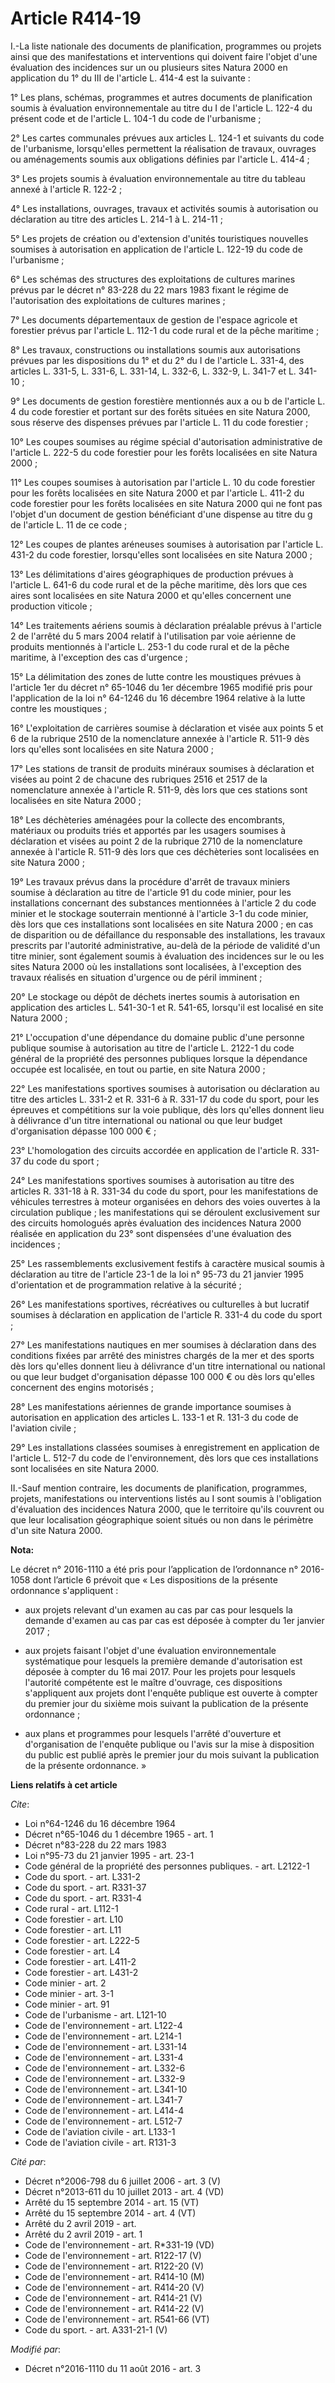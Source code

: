 # Article R414-19

I.-La liste nationale des documents de planification, programmes ou projets ainsi que des manifestations et interventions qui
doivent faire l'objet d'une évaluation des incidences sur un ou plusieurs sites Natura 2000 en application du 1° du III de
l'article L. 414-4 est la suivante : 

1° Les plans, schémas, programmes et autres documents de planification soumis à évaluation environnementale au titre du I de
l'article L. 122-4 du présent code et de l'article L. 104-1 du code de l'urbanisme ; 

2° Les cartes communales prévues aux articles L. 124-1 et suivants du code de l'urbanisme, lorsqu'elles permettent la
réalisation de travaux, ouvrages ou aménagements soumis aux obligations définies par l'article L. 414-4 ; 

3° Les projets soumis à évaluation environnementale au titre du tableau annexé à l'article R. 122-2 ; 

4° Les installations, ouvrages, travaux et activités soumis à autorisation ou déclaration au titre des articles L. 214-1 à L.
214-11 ; 

5° Les projets de création ou d'extension d'unités touristiques nouvelles soumises à autorisation en application de l'article
L. 122-19 du code de l'urbanisme ; 

6° Les schémas des structures des exploitations de cultures marines prévus par le décret n° 83-228 du 22 mars 1983 fixant le
régime de l'autorisation des exploitations de cultures marines ; 

7° Les documents départementaux de gestion de l'espace agricole et forestier prévus par l'article L. 112-1 du code rural et
de la pêche maritime ; 

8° Les travaux, constructions ou installations soumis aux autorisations prévues par les dispositions du 1° et du 2° du I de
l'article L. 331-4, des articles L. 331-5, L. 331-6, L. 331-14, L. 332-6, L. 332-9, L. 341-7 et L. 341-10 ; 

9° Les documents de gestion forestière mentionnés aux a ou b de l'article L. 4 du code forestier et portant sur des forêts
situées en site Natura 2000, sous réserve des dispenses prévues par l'article L. 11 du code forestier ; 

10° Les coupes soumises au régime spécial d'autorisation administrative de l'article L. 222-5 du code forestier pour les
forêts localisées en site Natura 2000 ; 

11° Les coupes soumises à autorisation par l'article L. 10 du code forestier pour les forêts localisées en site Natura 2000
et par l'article L. 411-2 du code forestier pour les forêts localisées en site Natura 2000 qui ne font pas l'objet d'un
document de gestion bénéficiant d'une dispense au titre du g de l'article L. 11 de ce code ; 

12° Les coupes de plantes aréneuses soumises à autorisation par l'article L. 431-2 du code forestier, lorsqu'elles sont
localisées en site Natura 2000 ; 

13° Les délimitations d'aires géographiques de production prévues à l'article L. 641-6 du code rural et de la pêche maritime,
dès lors que ces aires sont localisées en site Natura 2000 et qu'elles concernent une production viticole ; 

14° Les traitements aériens soumis à déclaration préalable prévus à l'article 2 de l'arrêté du 5 mars 2004 relatif à
l'utilisation par voie aérienne de produits mentionnés à l'article L. 253-1 du code rural et de la pêche maritime, à
l'exception des cas d'urgence ; 

15° La délimitation des zones de lutte contre les moustiques prévues à l'article 1er du décret n° 65-1046 du 1er décembre
1965 modifié pris pour l'application de la loi n° 64-1246 du 16 décembre 1964 relative à la lutte contre les moustiques ; 

16° L'exploitation de carrières soumise à déclaration et visée aux points 5 et 6 de la rubrique 2510 de la nomenclature
annexée à l'article R. 511-9 dès lors qu'elles sont localisées en site Natura 2000 ; 

17° Les stations de transit de produits minéraux soumises à déclaration et visées au point 2 de chacune des rubriques 2516 et
2517 de la nomenclature annexée à l'article R. 511-9, dès lors que ces stations sont localisées en site Natura 2000 ; 

18° Les déchèteries aménagées pour la collecte des encombrants, matériaux ou produits triés et apportés par les usagers
soumises à déclaration et visées au point 2 de la rubrique 2710 de la nomenclature annexée à l'article R. 511-9 dès lors que
ces déchèteries sont localisées en site Natura 2000 ; 

19° Les travaux prévus dans la procédure d'arrêt de travaux miniers soumise à déclaration au titre de l'article 91 du code
minier, pour les installations concernant des substances mentionnées à l'article 2 du code minier et le stockage souterrain
mentionné à l'article 3-1 du code minier, dès lors que ces installations sont localisées en site Natura 2000 ; en cas de
disparition ou de défaillance du responsable des installations, les travaux prescrits par l'autorité administrative, au-delà
de la période de validité d'un titre minier, sont également soumis à évaluation des incidences sur le ou les sites Natura
2000 où les installations sont localisées, à l'exception des travaux réalisés en situation d'urgence ou de péril imminent ; 

20° Le stockage ou dépôt de déchets inertes soumis à autorisation en application des articles L. 541-30-1 et R. 541-65,
lorsqu'il est localisé en site Natura 2000 ; 

21° L'occupation d'une dépendance du domaine public d'une personne publique soumise à autorisation au titre de l'article L.
2122-1 du code général de la propriété des personnes publiques lorsque la dépendance occupée est localisée, en tout ou
partie, en site Natura 2000 ; 

22° Les manifestations sportives soumises à autorisation ou déclaration au titre des articles L. 331-2 et R. 331-6 à R.
331-17 du code du sport, pour les épreuves et compétitions sur la voie publique, dès lors qu'elles donnent lieu à délivrance
d'un titre international ou national ou que leur budget d'organisation dépasse 100 000 € ; 

23° L'homologation des circuits accordée en application de l'article R. 331-37 du code du sport ; 

24° Les manifestations sportives soumises à autorisation au titre des articles R. 331-18 à R. 331-34 du code du sport, pour
les manifestations de véhicules terrestres à moteur organisées en dehors des voies ouvertes à la circulation publique ; les
manifestations qui se déroulent exclusivement sur des circuits homologués après évaluation des incidences Natura 2000
réalisée en application du 23° sont dispensées d'une évaluation des incidences ; 

25° Les rassemblements exclusivement festifs à caractère musical soumis à déclaration au titre de l'article 23-1 de la loi n°
95-73 du 21 janvier 1995 d'orientation et de programmation relative à la sécurité ; 

26° Les manifestations sportives, récréatives ou culturelles à but lucratif soumises à déclaration en application de
l'article R. 331-4 du code du sport ; 

27° Les manifestations nautiques en mer soumises à déclaration dans des conditions fixées par arrêté des ministres chargés de
la mer et des sports dès lors qu'elles donnent lieu à délivrance d'un titre international ou national ou que leur budget
d'organisation dépasse 100 000 € ou dès lors qu'elles concernent des engins motorisés ; 

28° Les manifestations aériennes de grande importance soumises à autorisation en application des articles L. 133-1 et R.
131-3 du code de l'aviation civile ; 

29° Les installations classées soumises à enregistrement en application de l'article L. 512-7 du code de l'environnement, dès
lors que ces installations sont localisées en site Natura 2000. 

II.-Sauf mention contraire, les documents de planification, programmes, projets, manifestations ou interventions listés au I
sont soumis à l'obligation d'évaluation des incidences Natura 2000, que le territoire qu'ils couvrent ou que leur
localisation géographique soient situés ou non dans le périmètre d'un site Natura 2000.

**Nota:**

Le décret n° 2016-1110 a été pris pour l’application de l’ordonnance n° 2016-1058 dont l’article 6 prévoit que « Les
dispositions de la présente ordonnance s'appliquent : 

- aux projets relevant d'un examen au cas par cas pour lesquels la demande d'examen au cas par cas est déposée à compter du
1er janvier 2017 ; 

- aux projets faisant l'objet d'une évaluation environnementale systématique pour lesquels la première demande d'autorisation
est déposée à compter du 16 mai 2017. Pour les projets pour lesquels l'autorité compétente est le maître d'ouvrage, ces
dispositions s'appliquent aux projets dont l'enquête publique est ouverte à compter du premier jour du sixième mois suivant
la publication de la présente ordonnance ; 

- aux plans et programmes pour lesquels l'arrêté d'ouverture et d'organisation de l'enquête publique ou l'avis sur la mise à
disposition du public est publié après le premier jour du mois suivant la publication de la présente ordonnance. »

**Liens relatifs à cet article**

_Cite_:

  - Loi n°64-1246 du 16 décembre 1964
  - Décret n°65-1046 du 1 décembre 1965 - art. 1
  - Décret n°83-228 du 22 mars 1983
  - Loi n°95-73 du 21 janvier 1995 - art. 23-1
  - Code général de la propriété des personnes publiques. - art. L2122-1
  - Code du sport. - art. L331-2
  - Code du sport. - art. R331-37
  - Code du sport. - art. R331-4
  - Code rural - art. L112-1
  - Code forestier - art. L10
  - Code forestier - art. L11
  - Code forestier - art. L222-5
  - Code forestier - art. L4
  - Code forestier - art. L411-2
  - Code forestier - art. L431-2
  - Code minier - art. 2
  - Code minier - art. 3-1
  - Code minier - art. 91
  - Code de l'urbanisme - art. L121-10
  - Code de l'environnement - art. L122-4
  - Code de l'environnement - art. L214-1
  - Code de l'environnement - art. L331-14
  - Code de l'environnement - art. L331-4
  - Code de l'environnement - art. L332-6
  - Code de l'environnement - art. L332-9
  - Code de l'environnement - art. L341-10
  - Code de l'environnement - art. L341-7
  - Code de l'environnement - art. L414-4
  - Code de l'environnement - art. L512-7
  - Code de l'aviation civile - art. L133-1
  - Code de l'aviation civile - art. R131-3

_Cité par_:

  - Décret n°2006-798 du 6 juillet 2006 - art. 3 (V)
  - Décret n°2013-611 du 10 juillet 2013 - art. 4 (VD)
  - Arrêté du 15 septembre 2014 - art. 15 (VT)
  - Arrêté du 15 septembre 2014 - art. 4 (VT)
  - Arrêté du 2 avril 2019 - art.
  - Arrêté du 2 avril 2019 - art. 1
  - Code de l'environnement - art. R*331-19 (VD)
  - Code de l'environnement - art. R122-17 (V)
  - Code de l'environnement - art. R122-20 (V)
  - Code de l'environnement - art. R414-10 (M)
  - Code de l'environnement - art. R414-20 (V)
  - Code de l'environnement - art. R414-21 (V)
  - Code de l'environnement - art. R414-22 (V)
  - Code de l'environnement - art. R541-66 (VT)
  - Code du sport. - art. A331-21-1 (V)

_Modifié par_:

  - Décret n°2016-1110 du 11 août 2016 - art. 3
